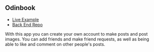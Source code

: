## Odinbook

* [Live Example](https://odinbook-production-a5e1.up.railway.app/)
* [Back End Repo](https://github.com/MichaelShawUK/odinbook-api)

With this app you can create your own account to make posts and post images. You can add friends and make friend requests, as well as being able to like and comment on other people's posts. 